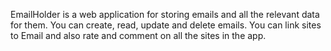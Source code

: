 EmailHolder is a web application for storing emails and all the relevant data for them.
You can create, read, update and delete emails.
You can link sites to Email and also rate and comment on all the sites in the app.
